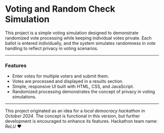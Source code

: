 # Voting and Random Check Simulation

This project is a simple voting simulation designed to demonstrate randomized vote processing while keeping individual votes private. Each ballot is entered individually, and the system simulates randomness in vote handling to reflect privacy in voting scenarios.

---

### Features
- Enter votes for multiple voters and submit them.
- Votes are processed and displayed in a results section.
- Simple, responsive UI built with HTML, CSS, and JavaScript.
- Randomized processing demonstrates the concept of privacy in voting simulations.

---

This project originated as an idea for a *local democracy hackathon in October 2024*. The concept is functional in this version, but further development is encouraged to enhance its features.
Hackathon team name: *ReLU* ❤️  
